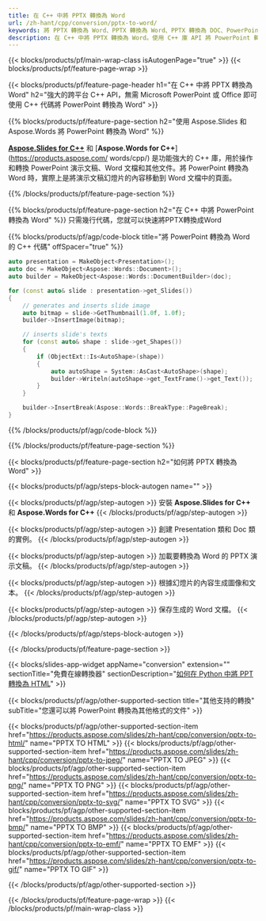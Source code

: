 ```yaml
---
title: 在 C++ 中將 PPTX 轉換為 Word
url: /zh-hant/cpp/conversion/pptx-to-word/
keywords: 將 PPTX 轉換為 Word、PPTX 轉換為 Word、PPTX 轉換為 DOC、PowerPoint 轉換為 Word、C++ API、C++ 庫、CPP
description: 在 C++ 中將 PPTX 轉換為 Word。使用 C++ 庫 API 將 PowerPoint 轉換為 Word
---
```


{{< blocks/products/pf/main-wrap-class isAutogenPage="true" >}}
{{< blocks/products/pf/feature-page-wrap >}}

{{< blocks/products/pf/feature-page-header h1="在 C++ 中將 PPTX 轉換為 Word" h2="強大的跨平台 C++ API，無需 Microsoft PowerPoint 或 Office 即可使用 C++ 代碼將 PowerPoint 轉換為 Word" >}}

{{% blocks/products/pf/feature-page-section h2="使用 Aspose.Slides 和 Aspose.Words 將 PowerPoint 轉換為 Word" %}}

[**Aspose.Slides for C++**](https://products.aspose.com/slides/zh-hant/cpp/) 和 [**Aspose.Words for C++**](https://products.aspose.com/ words/cpp/) 是功能強大的 C++ 庫，用於操作和轉換 PowerPoint 演示文稿、Word 文檔和其他文件。將 PowerPoint 轉換為 Word 時，實際上是將演示文稿幻燈片的內容移動到 Word 文檔中的頁面。

{{% /blocks/products/pf/feature-page-section %}}




{{% blocks/products/pf/feature-page-section  h2="在 C++ 中將 PowerPoint 轉換為 Word" %}}
只需幾行代碼，您就可以快速將PPTX轉換成Word

{{% blocks/products/pf/agp/code-block title="將 PowerPoint 轉換為 Word 的 C++ 代碼" offSpacer="true" %}}
```cpp
auto presentation = MakeObject<Presentation>();
auto doc = MakeObject<Aspose::Words::Document>();
auto builder = MakeObject<Aspose::Words::DocumentBuilder>(doc);

for (const auto& slide : presentation->get_Slides())
{
    // generates and inserts slide image
    auto bitmap = slide->GetThumbnail(1.0f, 1.0f);
    builder->InsertImage(bitmap);

    // inserts slide's texts
    for (const auto& shape : slide->get_Shapes())
    {
        if (ObjectExt::Is<AutoShape>(shape))
        {
            auto autoShape = System::AsCast<AutoShape>(shape);
            builder->Writeln(autoShape->get_TextFrame()->get_Text());
        }
    }

    builder->InsertBreak(Aspose::Words::BreakType::PageBreak);
}
```
{{% /blocks/products/pf/agp/code-block %}}

{{% /blocks/products/pf/feature-page-section %}}




{{< blocks/products/pf/feature-page-section  h2="如何將 PPTX 轉換為 Word" >}}


{{< blocks/products/pf/agp/steps-block-autogen name="" >}}


{{< blocks/products/pf/agp/step-autogen >}}
安裝 **Aspose.Slides for C++** 和 **Aspose.Words for C++** 
{{< /blocks/products/pf/agp/step-autogen >}}

{{< blocks/products/pf/agp/step-autogen >}}
創建 Presentation 類和 Doc 類的實例。
{{< /blocks/products/pf/agp/step-autogen >}}

{{< blocks/products/pf/agp/step-autogen >}}
加載要轉換為 Word 的 PPTX 演示文稿。
{{< /blocks/products/pf/agp/step-autogen >}}

{{< blocks/products/pf/agp/step-autogen >}}
根據幻燈片的內容生成圖像和文本。
{{< /blocks/products/pf/agp/step-autogen >}}

{{< blocks/products/pf/agp/step-autogen >}}
保存生成的 Word 文檔。
{{< /blocks/products/pf/agp/step-autogen >}}


{{< /blocks/products/pf/agp/steps-block-autogen >}}


{{< /blocks/products/pf/feature-page-section >}}




{{< blocks/slides-app-widget  appName="conversion" extension="" sectionTitle="免費在線轉換器" sectionDescription="[如何在 Python 中將 PPT 轉換為 HTML](https://products.aspose.com/slides/zh-hant/en/python-net/conversion/ppt-to-html/)" >}}

{{< blocks/products/pf/agp/other-supported-section title="其他支持的轉換" subTitle="您還可以將 PowerPoint 轉換為其他格式的文件" >}}


{{< blocks/products/pf/agp/other-supported-section-item href="https://products.aspose.com/slides/zh-hant/cpp/conversion/pptx-to-html/" name="PPTX TO HTML" >}}
{{< blocks/products/pf/agp/other-supported-section-item href="https://products.aspose.com/slides/zh-hant/cpp/conversion/pptx-to-jpeg/" name="PPTX TO JPEG" >}}
{{< blocks/products/pf/agp/other-supported-section-item href="https://products.aspose.com/slides/zh-hant/cpp/conversion/pptx-to-png/" name="PPTX TO PNG" >}}
{{< blocks/products/pf/agp/other-supported-section-item href="https://products.aspose.com/slides/zh-hant/cpp/conversion/pptx-to-svg/" name="PPTX TO SVG" >}}
{{< blocks/products/pf/agp/other-supported-section-item href="https://products.aspose.com/slides/zh-hant/cpp/conversion/pptx-to-bmp/" name="PPTX TO BMP" >}}
{{< blocks/products/pf/agp/other-supported-section-item href="https://products.aspose.com/slides/zh-hant/cpp/conversion/pptx-to-emf/" name="PPTX TO EMF" >}}
{{< blocks/products/pf/agp/other-supported-section-item href="https://products.aspose.com/slides/zh-hant/cpp/conversion/pptx-to-gif/" name="PPTX TO GIF" >}}



{{< /blocks/products/pf/agp/other-supported-section >}}

{{< /blocks/products/pf/feature-page-wrap >}}
{{< /blocks/products/pf/main-wrap-class >}}